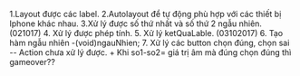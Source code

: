 1.Layout được các label.
2.Autolayout để tự động phù hợp với các thiết bị Iphone khác nhau.
3.Xử lý được số thứ nhất và số thứ 2 ngẫu nhiên.
  (021017) 
4. Xử lý được phép tính.
5. Xử lý ketQuaLable.
 (03102017)
6. Tạo hàm ngẫu nhiên -(void)ngauNhien;
7. Xử lý các button chọn đúng, chọn sai
 -- Action chưa xử lý được.
    + Khi so1-so2= giá trị âm mà đúng chọn đúng thì gameover??
